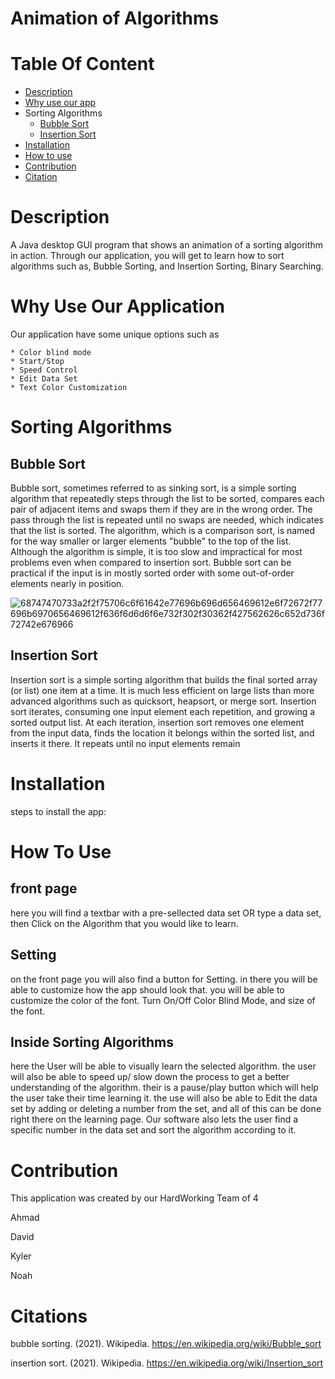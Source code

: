 # Animation of Algorithms

# Table Of Content
   - [Description](#description)
   - [Why use our app](#Whyuseourapp)
   - Sorting Algorithms
      * [Bubble Sort](#BubbleSort)
      * [Insertion Sort](#InsertionSort)
   - [Installation](#Installation)
   - [How to use](#Howtouse)
   - [Contribution](#Contribution)
   - [Citation](#Citation)

# <a name="description"/>Description 
  A Java desktop GUI program that shows an animation of a sorting algorithm in action. Through our application, you will get to learn how to sort algorithms such as, Bubble Sorting, and Insertion Sorting, Binary Searching.

# <a name="Whyuseourapp"/>Why Use Our Application
  Our application have some unique options such as
  
    * Color blind mode
    * Start/Stop
    * Speed Control
    * Edit Data Set
    * Text Color Customization
    

# Sorting Algorithms
## <a name="BubbleSort"/>Bubble Sort  
  Bubble sort, sometimes referred to as sinking sort, is a simple sorting algorithm that repeatedly steps through the list to be sorted, compares each pair of adjacent items and swaps them if they are in the wrong order. The pass through the list is repeated until no swaps are needed, which indicates that the list is sorted. The algorithm, which is a comparison sort, is named for the way smaller or larger elements "bubble" to the top of the list. Although the algorithm is simple, it is too slow and impractical for most problems even when compared to insertion sort. Bubble sort can be practical if the input is in mostly sorted order with some out-of-order elements nearly in position.

![68747470733a2f2f75706c6f61642e77696b696d656469612e6f72672f77696b6970656469612f636f6d6d6f6e732f302f30362f427562626c652d736f72742e676966](https://user-images.githubusercontent.com/79339308/116643820-de260700-a93f-11eb-8e32-585a450a38b5.gif)


   
## <a name="InsertionSort"/>Insertion Sort
  Insertion sort is a simple sorting algorithm that builds the final sorted array (or list) one item at a time. It is much less efficient on large lists than more advanced algorithms such as quicksort, heapsort, or merge sort. Insertion sort iterates, consuming one input element each repetition, and growing a sorted output list. At each iteration, insertion sort removes one element from the input data, finds the location it belongs within the sorted list, and inserts it there. It repeats until no input elements remain

# <a name="Installation"/>Installation

   steps to install the app:

# <a name="Howtouse"/>How To Use
## front page
   here you will find a textbar with a pre-sellected data set OR type a data set, then Click on the Algorithm that you would like to learn.
   
## Setting
   on the front page you will also find a button for Setting. in there you will be able to customize how the app should look that. you will be able to customize the color of the font. Turn On/Off Color Blind Mode, and size of the font.
## Inside Sorting Algorithms
   here the User will be able to visually learn the selected algorithm. the user will also be able to speed up/ slow down the process to get a better understanding of the algorithm. their is a pause/play button which will help the user take their time learning it. the use will also be able to Edit the data set by adding or deleting a number from the set, and all of this can be done right there on the learning page. Our software also lets the user find a specific number in the data set and sort the algorithm according to it.
   
   

# <a name="Contribution"/>Contribution

This application was created by our HardWorking Team of 4

Ahmad 

David

Kyler

Noah

# <a name="Citation"/>Citations

bubble sorting. (2021). Wikipedia. https://en.wikipedia.org/wiki/Bubble_sort

insertion sort. (2021). Wikipedia. https://en.wikipedia.org/wiki/Insertion_sort
